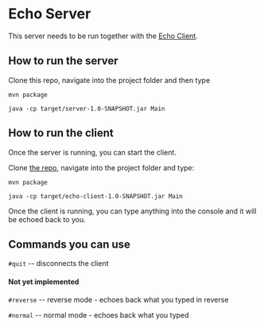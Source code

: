# Echo Server

This server needs to be run together with the [Echo Client](https://github.com/RabeaGleissner/java-echo-client).

## How to run the server

Clone this repo, navigate into the project folder and then type

`mvn package`

`java -cp target/server-1.0-SNAPSHOT.jar Main`

## How to run the client

Once the server is running, you can start the client.

Clone [the repo](https://github.com/RabeaGleissner/java-echo-client), navigate into the project folder and type:

`mvn package`

`java -cp target/echo-client-1.0-SNAPSHOT.jar Main`

Once the client is running, you can type anything into the console and it will be echoed back to you.

## Commands you can use

`#quit` -- disconnects the client

#### Not yet implemented

`#reverse` -- reverse mode - echoes back what you typed in reverse

`#normal` -- normal mode - echoes back what you typed